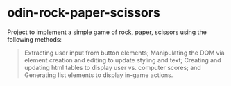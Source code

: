 # odin-rock-paper-scissors

Project to implement a simple game of rock, paper, scissors using the following methods:

> Extracting user input from button elements;
> Manipulating the DOM via element creation and editing to update styling and text;
> Creating and updating html tables to display user vs. computer scores; and
> Generating list elements to display in-game actions.
